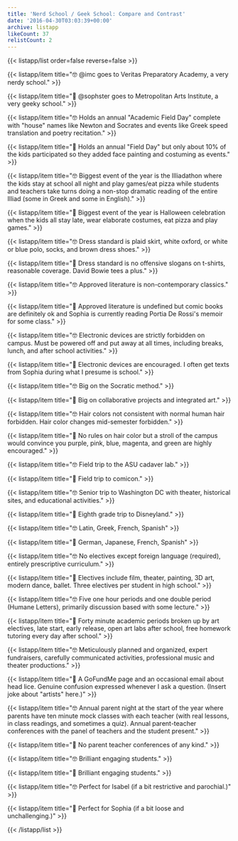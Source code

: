 ```yaml
---
title: 'Nerd School / Geek School: Compare and Contrast'
date: '2016-04-30T03:03:39+00:00'
archive: listapp
likeCount: 37
relistCount: 2
---
```


{{< listapp/list order=false reverse=false >}}

   {{< listapp/item title="🤓 @imc goes to Veritas Preparatory Academy, a very nerdy school." >}}

   {{< listapp/item title="🤖 @sophster goes to Metropolitan Arts Institute, a very geeky school." >}}

   {{< listapp/item title="🤓 Holds an annual \"Academic Field Day\" complete with \"house\" names like Newton and Socrates and events like Greek speed translation and poetry recitation." >}}

   {{< listapp/item title="🤖 Holds an annual \"Field Day\" but only about 10% of the kids participated so they added face painting and costuming as events." >}}

   {{< listapp/item title="🤓 Biggest event of the year is the Illiadathon where the kids stay at school all night and play games/eat pizza while students and teachers take turns doing a non-stop dramatic reading of the entire Illiad (some in Greek and some in English)." >}}

   {{< listapp/item title="🤖 Biggest event of the year is Halloween celebration when the kids all stay late, wear elaborate costumes, eat pizza and play games." >}}

   {{< listapp/item title="🤓 Dress standard is plaid skirt, white oxford, or white or blue polo, socks, and brown dress shoes." >}}

   {{< listapp/item title="🤖 Dress standard is no offensive slogans on t-shirts, reasonable coverage. David Bowie tees a plus." >}}

   {{< listapp/item title="🤓 Approved literature is non-contemporary classics." >}}

   {{< listapp/item title="🤖 Approved literature is undefined but comic books are definitely ok and Sophia is currently reading Portia De Rossi's memoir for some class." >}}

   {{< listapp/item title="🤓 Electronic devices are strictly forbidden on campus. Must be powered off and put away at all times, including breaks, lunch, and after school activities." >}}

   {{< listapp/item title="🤖 Electronic devices are encouraged. I often get texts from Sophia during what I presume is school." >}}

   {{< listapp/item title="🤓 Big on the Socratic method." >}}

   {{< listapp/item title="🤖 Big on collaborative projects and integrated art." >}}

   {{< listapp/item title="🤓 Hair colors not consistent with normal human hair forbidden. Hair color changes mid-semester forbidden." >}}

   {{< listapp/item title="🤖 No rules on hair color but a stroll of the campus would convince you purple, pink, blue, magenta, and green are highly encouraged." >}}

   {{< listapp/item title="🤓 Field trip to the ASU cadaver lab." >}}

   {{< listapp/item title="🤖 Field trip to comicon." >}}

   {{< listapp/item title="🤓 Senior trip to Washington DC with theater, historical sites, and educational activities." >}}

   {{< listapp/item title="🤖 Eighth grade trip to Disneyland." >}}

   {{< listapp/item title="🤓 Latin, Greek, French, Spanish" >}}

   {{< listapp/item title="🤖 German, Japanese, French, Spanish" >}}

   {{< listapp/item title="🤓 No electives except foreign language (required), entirely prescriptive curriculum." >}}

   {{< listapp/item title="🤖 Electives include film, theater, painting, 3D art, modern dance, ballet. Three electives per student in high school." >}}

   {{< listapp/item title="🤓 Five one hour periods and one double period (Humane Letters), primarily discussion based with some lecture." >}}

   {{< listapp/item title="🤖 Forty minute academic periods broken up by art electives, late start, early release, open art labs after school, free homework tutoring every day after school." >}}

   {{< listapp/item title="🤓 Meticulously planned and organized, expert fundraisers, carefully communicated activities, professional music and theater productions." >}}

   {{< listapp/item title="🤖 A GoFundMe page and an occasional email about head lice. Genuine confusion expressed whenever I ask a question. (Insert joke about \"artists\" here.)" >}}

   {{< listapp/item title="🤓 Annual parent night at the start of the year where parents have ten minute mock classes with each teacher (with real lessons, in class readings, and sometimes a quiz). Annual parent-teacher conferences with the panel of teachers and the student present." >}}

   {{< listapp/item title="🤖 No parent teacher conferences of any kind." >}}

   {{< listapp/item title="🤓 Brilliant engaging students." >}}

   {{< listapp/item title="🤖 Brilliant engaging students." >}}

   {{< listapp/item title="🤓 Perfect for Isabel (if a bit restrictive and parochial.)" >}}

   {{< listapp/item title="🤖 Perfect for Sophia (if a bit loose and unchallenging.)" >}}

{{< /listapp/list >}}
